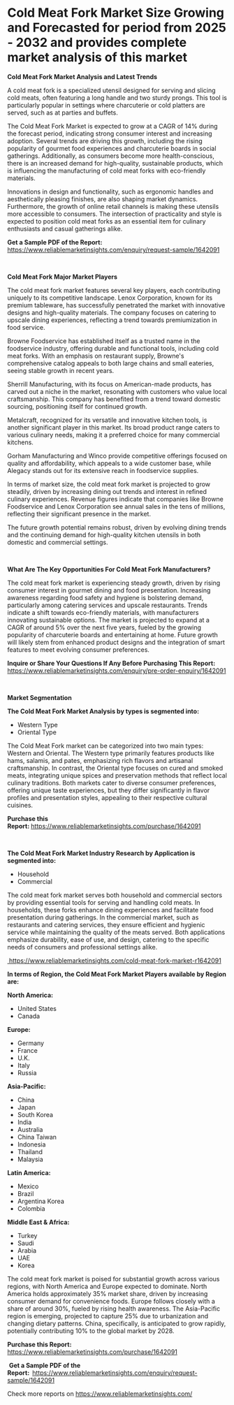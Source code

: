 <p><h1>Cold Meat Fork Market Size Growing and Forecasted for period from 2025 - 2032 and provides complete market analysis of this market</h1></p><p><strong>Cold Meat Fork Market Analysis and Latest Trends</strong></p>
<p><p>A cold meat fork is a specialized utensil designed for serving and slicing cold meats, often featuring a long handle and two sturdy prongs. This tool is particularly popular in settings where charcuterie or cold platters are served, such as at parties and buffets. </p><p>The Cold Meat Fork Market is expected to grow at a CAGR of 14% during the forecast period, indicating strong consumer interest and increasing adoption. Several trends are driving this growth, including the rising popularity of gourmet food experiences and charcuterie boards in social gatherings. Additionally, as consumers become more health-conscious, there is an increased demand for high-quality, sustainable products, which is influencing the manufacturing of cold meat forks with eco-friendly materials. </p><p>Innovations in design and functionality, such as ergonomic handles and aesthetically pleasing finishes, are also shaping market dynamics. Furthermore, the growth of online retail channels is making these utensils more accessible to consumers. The intersection of practicality and style is expected to position cold meat forks as an essential item for culinary enthusiasts and casual gatherings alike.</p></p>
<p><strong>Get a Sample PDF of the Report:&nbsp;</strong> <a href="https://www.reliablemarketinsights.com/enquiry/request-sample/1642091?utm_campaign=2324&utm_medium=2&utm_source=Github&utm_content=ia&utm_term=09022025&utm_id=cold-meat-fork">https://www.reliablemarketinsights.com/enquiry/request-sample/1642091</a></p>
<p>&nbsp;</p>
<p><strong>Cold Meat Fork Major Market Players</strong></p>
<p><p>The cold meat fork market features several key players, each contributing uniquely to its competitive landscape. Lenox Corporation, known for its premium tableware, has successfully penetrated the market with innovative designs and high-quality materials. The company focuses on catering to upscale dining experiences, reflecting a trend towards premiumization in food service.</p><p>Browne Foodservice has established itself as a trusted name in the foodservice industry, offering durable and functional tools, including cold meat forks. With an emphasis on restaurant supply, Browne's comprehensive catalog appeals to both large chains and small eateries, seeing stable growth in recent years. </p><p>Sherrill Manufacturing, with its focus on American-made products, has carved out a niche in the market, resonating with customers who value local craftsmanship. This company has benefited from a trend toward domestic sourcing, positioning itself for continued growth.</p><p>Metalcraft, recognized for its versatile and innovative kitchen tools, is another significant player in this market. Its broad product range caters to various culinary needs, making it a preferred choice for many commercial kitchens.</p><p>Gorham Manufacturing and Winco provide competitive offerings focused on quality and affordability, which appeals to a wide customer base, while Alegacy stands out for its extensive reach in foodservice supplies.</p><p>In terms of market size, the cold meat fork market is projected to grow steadily, driven by increasing dining out trends and interest in refined culinary experiences. Revenue figures indicate that companies like Browne Foodservice and Lenox Corporation see annual sales in the tens of millions, reflecting their significant presence in the market. </p><p>The future growth potential remains robust, driven by evolving dining trends and the continuing demand for high-quality kitchen utensils in both domestic and commercial settings.</p></p>
<p>&nbsp;</p>
<p><strong>What Are The Key Opportunities For Cold Meat Fork Manufacturers?</strong></p>
<p><p>The cold meat fork market is experiencing steady growth, driven by rising consumer interest in gourmet dining and food presentation. Increasing awareness regarding food safety and hygiene is bolstering demand, particularly among catering services and upscale restaurants. Trends indicate a shift towards eco-friendly materials, with manufacturers innovating sustainable options. The market is projected to expand at a CAGR of around 5% over the next five years, fueled by the growing popularity of charcuterie boards and entertaining at home. Future growth will likely stem from enhanced product designs and the integration of smart features to meet evolving consumer preferences.</p></p>
<p><strong>Inquire or Share Your Questions If Any Before Purchasing This Report:</strong> <a href="https://www.reliablemarketinsights.com/enquiry/pre-order-enquiry/1642091?utm_campaign=2324&utm_medium=2&utm_source=Github&utm_content=ia&utm_term=09022025&utm_id=cold-meat-fork">https://www.reliablemarketinsights.com/enquiry/pre-order-enquiry/1642091</a></p>
<p>&nbsp;</p>
<p><strong>Market Segmentation</strong></p>
<p><strong>The Cold Meat Fork Market Analysis by types is segmented into:</strong></p>
<p><ul><li>Western Type</li><li>Oriental Type</li></ul></p>
<p><p>The Cold Meat Fork market can be categorized into two main types: Western and Oriental. The Western type primarily features products like hams, salamis, and pates, emphasizing rich flavors and artisanal craftsmanship. In contrast, the Oriental type focuses on cured and smoked meats, integrating unique spices and preservation methods that reflect local culinary traditions. Both markets cater to diverse consumer preferences, offering unique taste experiences, but they differ significantly in flavor profiles and presentation styles, appealing to their respective cultural cuisines.</p></p>
<p><strong>Purchase this Report:&nbsp;</strong><a href="https://www.reliablemarketinsights.com/purchase/1642091?utm_campaign=2324&utm_medium=2&utm_source=Github&utm_content=ia&utm_term=09022025&utm_id=cold-meat-fork">https://www.reliablemarketinsights.com/purchase/1642091</a></p>
<p>&nbsp;</p>
<p><strong>The Cold Meat Fork Market Industry Research by Application is segmented into:</strong></p>
<p><ul><li>Household</li><li>Commercial</li></ul></p>
<p><p>The cold meat fork market serves both household and commercial sectors by providing essential tools for serving and handling cold meats. In households, these forks enhance dining experiences and facilitate food presentation during gatherings. In the commercial market, such as restaurants and catering services, they ensure efficient and hygienic service while maintaining the quality of the meats served. Both applications emphasize durability, ease of use, and design, catering to the specific needs of consumers and professional settings alike.</p></p>
<p><a href="https://www.reliablemarketinsights.com/cold-meat-fork-market-r1642091?utm_campaign=2324&utm_medium=2&utm_source=Github&utm_content=ia&utm_term=09022025&utm_id=cold-meat-fork">&nbsp;https://www.reliablemarketinsights.com/cold-meat-fork-market-r1642091</a></p>
<p><strong>In terms of Region, the Cold Meat Fork Market Players available by Region are:</strong></p>
<p>
    <p> <strong> North America: </strong>
        <ul>
            <li>United States</li>
            <li>Canada</li>
        </ul>
        </p> 
    <p> <strong> Europe: </strong>
        <ul>
            <li>Germany</li>
            <li>France</li>
            <li>U.K.</li>
            <li>Italy</li>
            <li>Russia</li>
        </ul>
        </p> 
    <p> <strong> Asia-Pacific: </strong>
        <ul>
            <li>China</li>
            <li>Japan</li>
            <li>South Korea</li>
            <li>India</li>
            <li>Australia</li>
            <li>China Taiwan</li>
            <li>Indonesia</li>
            <li>Thailand</li>
            <li>Malaysia</li>
        </ul>
        </p> 
    <p> <strong> Latin America: </strong>
        <ul>
            <li>Mexico</li>
            <li>Brazil</li>
            <li>Argentina Korea</li>
            <li>Colombia</li>
        </ul>
        </p> 
    <p> <strong> Middle East & Africa: </strong>
        <ul>
            <li>Turkey</li>
            <li>Saudi</li>
            <li>Arabia</li>
            <li>UAE</li>
            <li>Korea</li>
        </ul>
    </p>
    </p>
<p><p>The cold meat fork market is poised for substantial growth across various regions, with North America and Europe expected to dominate. North America holds approximately 35% market share, driven by increasing consumer demand for convenience foods. Europe follows closely with a share of around 30%, fueled by rising health awareness. The Asia-Pacific region is emerging, projected to capture 25% due to urbanization and changing dietary patterns. China, specifically, is anticipated to grow rapidly, potentially contributing 10% to the global market by 2028.</p></p>
<p><strong>Purchase this Report: </strong><a href="https://www.reliablemarketinsights.com/purchase/1642091?utm_campaign=2324&utm_medium=2&utm_source=Github&utm_content=ia&utm_term=09022025&utm_id=cold-meat-fork">https://www.reliablemarketinsights.com/purchase/1642091</a></p>
<p>&nbsp;<strong>Get a Sample PDF of the Report:&nbsp;&nbsp;</strong><a href="https://www.reliablemarketinsights.com/enquiry/request-sample/1642091?utm_campaign=2324&utm_medium=2&utm_source=Github&utm_content=ia&utm_term=09022025&utm_id=cold-meat-fork">https://www.reliablemarketinsights.com/enquiry/request-sample/1642091</a></p>
<p><strong></strong></p>
<p>Check more reports on <a href="https://www.reliablemarketinsights.com/?utm_campaign=2324&utm_medium=2&utm_source=Github&utm_content=ia&utm_term=09022025&utm_id=cold-meat-fork">https://www.reliablemarketinsights.com/</a></p>